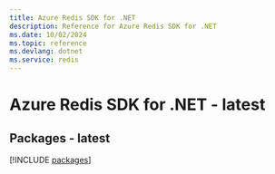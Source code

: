 ```yaml
---
title: Azure Redis SDK for .NET
description: Reference for Azure Redis SDK for .NET
ms.date: 10/02/2024
ms.topic: reference
ms.devlang: dotnet
ms.service: redis
---
```

# Azure Redis SDK for .NET - latest
## Packages - latest
[!INCLUDE [packages](redis-index.md)]